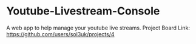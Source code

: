 # Youtube-Livestream-Console
A web app to help manage your youtube live streams.
Project Board Link: 
https://github.com/users/sol3uk/projects/4
